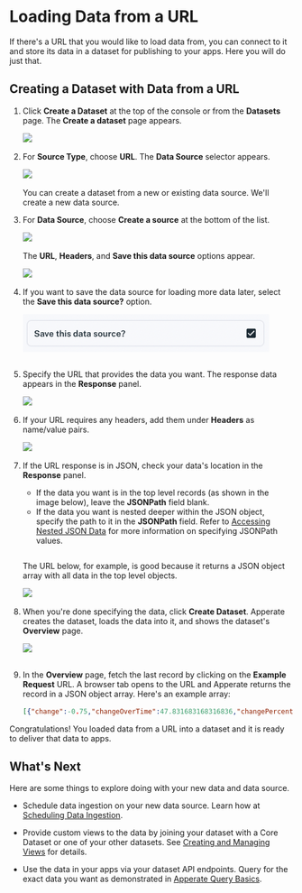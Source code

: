 # Loading Data from a URL

If there's a URL that you would like to load data from, you can connect to it and store its data in a dataset for publishing to your apps. Here you will do just that.

## Creating a Dataset with Data from a URL

1. Click **Create a Dataset** at the top of the console or from the **Datasets** page. The **Create a dataset** page appears.

    ![](./loading-data-from-a-url/create-a-dataset.png)

1. For **Source Type**, choose **URL**. The **Data Source** selector appears.

    ![](./loading-data-from-a-url/select-data-source.png)

    You can create a dataset from a new or existing data source. We'll create a new data source.

1. For **Data Source**, choose **Create a source** at the bottom of the list.

    ![](./loading-data-from-a-url/data-source-selector.png)

    The **URL**, **Headers**, and **Save this data source** options appear.

    ![](./loading-data-from-a-url/create-a-url-source-for-dataset.png)

1. If you want to save the data source for loading more data later, select the **Save this data source?** option.

    ![](./loading-data-from-a-url/save-source.png)

    ``` {note} After creating the dataset, the data source will be saved with an auto-generated name. To find the data source, navigate to **Sources** and sort the list by **Last Updated**. The data source should be one most recently updated.
    ```

1. Specify the URL that provides the data you want. The response data appears in the **Response** panel.

    ![](./loading-data-from-a-url/set-url.png)

1. If your URL requires any headers, add them under **Headers** as name/value pairs.

    ![](./loading-data-from-a-url/headers.png)

1. If the URL response is in JSON, check your data's location in the **Response** panel.

    - If the data you want is in the top level records (as shown in the image below), leave the **JSONPath** field blank.
    - If the data you want is nested deeper within the JSON object, specify the path to it in the **JSONPath** field. Refer to [Accessing Nested JSON Data](./accessing-nested-json-data.md) for more information on specifying JSONPath values.

    ``` {important} For JSON data, Apperate requires an array of objects.
    ```

    The URL below, for example, is good because it returns a JSON object array with all data in the top level objects.

    ![](./loading-data-from-a-url/aapl-chart-data-max-url-data-source.png)

1. When you're done specifying the data, click **Create Dataset**. Apperate creates the dataset, loads the data into it, and shows the dataset's **Overview** page.

    ![](./loading-data-from-a-url/dataset-overview.png)

    ``` {tip} If data ingestion fails or you suspect issues, check the ingestion details in the overview's **Data Jobs**  page or navigate to **Logs**, and check  the **Log Stream** or **Ingestion Logs**. For guidance, see [Monitoring Deployments](../administration/monitoring-deployments.md).
    ```

1. In the **Overview** page, fetch the last record by clicking on the **Example Request** URL. A browser tab opens to the URL and Apperate returns the record in a JSON object array. Here's an example array:

    ```json
    [{"change":-0.75,"changeOverTime":47.831683168316836,"changePercent":-0.005,"close":147.96,"date":"2022-06-08","fClose":147.96,"fHigh":149.8697,"fLow":147.46,"fOpen":148.58,"fVolume":53950201,"high":149.8697,"id":"HISTORICAL_PRICES","key":"AAPL","label":"Jun 8, 22","low":147.46,"marketChangeOverTime":47.831683168316836,"open":148.58,"subkey":"","symbol":"AAPL","uClose":147.96,"uHigh":149.8697,"uLow":147.46,"uOpen":148.58,"updated":1654736422000,"uVolume":53950201,"volume":53950201}]
    ```

Congratulations! You loaded data from a URL into a dataset and it is ready to deliver that data to apps.

## What's Next

Here are some things to explore doing with your new data and data source.

- Schedule data ingestion on your new data source. Learn how at [Scheduling Data Ingestion](./scheduling-data-ingestion.md).

- Provide custom views to the data by joining your dataset with a Core Dataset or one of your other datasets. See [Creating and Managing Views](../managing-your-data/creating-and-managing-views.md) for details.

- Use the data in your apps via your dataset API endpoints. Query for the exact data you want as demonstrated in [Apperate Query Basics](../interacting-with-your-data/apperate-api-basics.md).